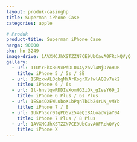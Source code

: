 ```yaml
---
layout: produk-casinghp
title: Superman iPhone Case
categories: apple

# Produk
product-title: Superman iPhone Case
harga: 90000
sku: hn-3249
image-drive: 1AVXMCJhXSTZZN7CE9UbCavA0FRckQVyQ
gallery:
  - url: 1TUtYFbXBG9xPdDL044yzovl4NjD7oHUR
    title: iPhone 5 / 5s / SE
  - url: 15RzxwAL0qbgMYArKogrXvlwlAQ8v7ek2
    title: iPhone 6 / 6s
  - url: 1l-hnvlqwRDDIvXomHGZiQk_gIesY69_2
    title: iPhone 6 Plus / 6s Plus
  - url: 1ESo4OXEWLuboXLbPqnTbCb24rUN_vMYb
    title: iPhone 7 / 8
  - url: 1UkPh3or0tgPD5vz54eQI8ALoadWjaY04
    title: iPhone 7 Plus / 8 Plus
  - url: 1AVXMCJhXSTZZN7CE9UbCavA0FRckQVyQ
    title: iPhone X
---
```

